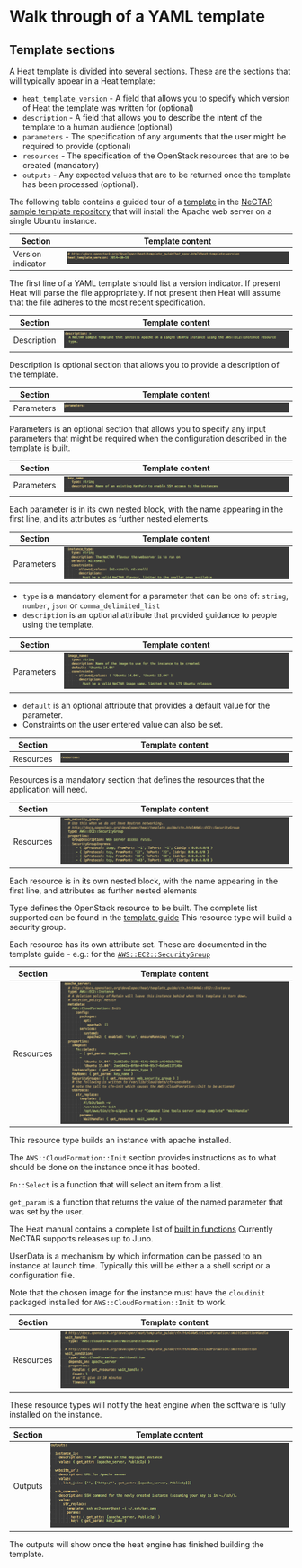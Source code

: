 # Walk through of a YAML template

## Template sections

A Heat template is divided into several sections. These are the sections that
will typically appear in a Heat template:

* `heat_template_version` - A field that allows you to specify which version
   of Heat the template was written for (optional)
* `description` - A field that allows you to describe the intent of the template
  to a human audience (optional)
* `parameters` - The specification of any arguments that the user might be
  required to provide (optional)
* `resources` - The specification of the OpenStack resources that are to be
  created (mandatory)
* `outputs` - Any expected values that are to be returned once the template
  has been processed (optional).

The following table contains a guided tour of a [template](https://raw.githubusercontent.com/NeCTAR-RC/heat-templates/master/juno/Ubuntu/apache_single_instance_aws.yaml)
in the [NeCTAR sample template repository](https://github.com/NeCTAR-RC/heat-templates)
that will install the Apache web server on a single Ubuntu instance.

| Section                            | Template content                      |
|------------------------------------|---------------------------------------|
|  Version indicator                 | ![version info](images/heat_template_version.png)|

The first line of a YAML template should list a version indicator.
If present Heat will parse the file  appropriately. If not present then
Heat will assume that the file adheres to the most recent specification.

| Section                            | Template content                      |
|------------------------------------|---------------------------------------|
| Description                        | ![description](images/heat_description.png)|

Description is optional section that allows you to provide a description of
the template.

| Section                            | Template content                      |
|------------------------------------|---------------------------------------|
| Parameters                         | ![parameters](images/heat_parameters.png)|

Parameters is an optional section that allows you to specify any input
parameters that might be required when the configuration described in the
template is built.

| Section                            | Template content                      |
|------------------------------------|---------------------------------------|
| Parameters                         | ![key name](images/heat_key_name.png) |

Each parameter is in its own nested block, with the name appearing in
the first line, and its attributes as further nested elements.

| Section                            | Template content                      |
|------------------------------------|---------------------------------------|
| Parameters                         | ![instance type](images/heat_instance_type.png)|

* `type` is a mandatory element for a parameter that can be one of:
  `string`, `number`, `json` or `comma_delimited_list`
* `description` is an optional attribute that provided guidance to people
  using the template.

| Section                            | Template content                      |
|------------------------------------|---------------------------------------|
| Parameters                         | ![image name](images/heat_image_name.png)|

* `default` is an optional attribute that provides a default value for
  the parameter.
* Constraints on the user entered value can also be set.

| Section                            | Template content                      |
|------------------------------------|---------------------------------------|
| Resources                          | ![resources](images/heat_resources.png)|

Resources is a mandatory section that defines the resources that the
application will need.

| Section                            | Template content                      |
|------------------------------------|---------------------------------------|
| Resources                          | ![web security group](images/heat_web_security_group.png)|

Each resource is in its own nested block, with the name appearing in the
first line, and attributes as  further nested elements

Type defines the OpenStack resource to be built. The complete list
supported can be found in the [template guide](http://docs.openstack.org/developer/heat/template_guide/)
This resource type will build a security group.

Each resource has its own attribute set. These are documented in the
template guide - e.g.: for the [`AWS::EC2::SecurityGroup`](http://docs.openstack.org/developer/heat/template_guide/cfn.html#AWS::EC2::SecurityGroup)

| Section                            | Template content                      |
|------------------------------------|---------------------------------------|
| Resources                          | ![apache server](images/heat_apache_server.png)|

This resource type builds an instance with apache installed.

The `AWS::CloudFormation::Init` section provides instructions as to what
should be done on the instance once it has booted.

`Fn::Select` is a function that will select an item from a list.

`get_param` is a function that returns the value of the named parameter
that was set by the user.

The Heat manual contains a complete list of [built in functions](http://docs.openstack.org/developer/heat/template_guide/hot_spec.html)
Currently NeCTAR supports releases up to Juno.

UserData is a mechanism by which information can be passed to an instance at
launch time. Typically this will be either a a shell script or a configuration
file.

Note that the chosen image for the instance must have the `cloudinit`
packaged installed for `AWS::CloudFormation::Init` to work.

| Section                            | Template content                      |
|------------------------------------|---------------------------------------|
| Resources                          | ![apache server](images/heat_wait_handle.png)|

These resource types will notify the heat engine when the software is
fully installed on the instance.

| Section                            | Template content                      |
|------------------------------------|---------------------------------------|
| Outputs                            | ![apache server](images/heat_outputs.png)|

The outputs will show once the heat engine has finished building the template.